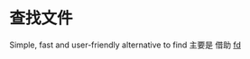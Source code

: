 # 查找文件

Simple, fast and user-friendly alternative to find
主要是 借助 [fd](https://github.com/sharkdp/fd)
